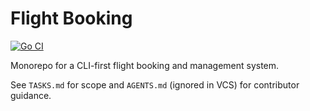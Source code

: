 # Flight Booking

[![Go CI](https://github.com/ambiyansyah-risyal/flight-booking/actions/workflows/ci.yml/badge.svg?branch=main)](https://github.com/ambiyansyah-risyal/flight-booking/actions/workflows/ci.yml)

Monorepo for a CLI-first flight booking and management system.

See `TASKS.md` for scope and `AGENTS.md` (ignored in VCS) for contributor guidance.

